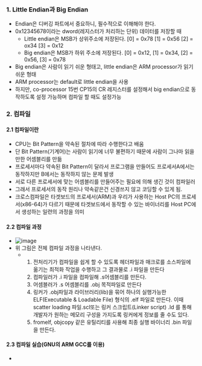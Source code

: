 ### 1. Little Endian과 Big Endian
- Endian은 디버깅 파트에서 중요하니, 필수적으로 이해해야 한다.
- 0x12345678이라는 dword(레지스터가 처리하는 단위) 데이터를 저장할 때
    - Little endian은 MSB가 상위주소에 저장된다. [0] = 0x78 [1] = 0x56 [2] = ox34 [3] = 0x12
    - Big endian은 MSB가 하위 주소에 저장된다. [0] = 0x12, [1] = 0x34, [2] = 0x56, [3] = 0x78
- Big endian은 사람이 읽기 쉬운 형태고, little endian은 ARM processor가 읽기 쉬운 형태
- ARM processor는 default로 little endian을 사용
- 하지만, co-processor 15번 CP15의 CR 레지스터를 설정해서 big endian으로 동작하도록 설정 가능하며 컴파일 할 때도 설정가능


### 2. 컴파일

#### 2.1 컴파일이란
- CPU는 Bit Pattern을 약속된 절차에 따라 수행한다고 배움
- 단 Bit Pattern(기계어)는 사람이 읽기에 너무 불편하기 때문에 사람이 그나마 읽을만한 어셈블리를 만듦
- 프로세서마다 약속된 Bit Pattern이 달라서 프로그램을 만들어도 프로세서A에서는 동작하지만 B에서는 동작하지 않는 문제 발생
- 서로 다른 프로세서에 맞는 어셈블리를 만들어주는 필요에 의해 생긴 것이 컴파일러
- 그래서 프로세서의 동작 원리나 약속같은건 신경쓰지 않고 코딩할 수 있게 됨.
- 크로스컴파일은 타겟보드의 프로세서(ARM)과 우리가 사용하는 Host PC의 프로세서(x86-64)가 다르기 때문에 타겟보드에서 동작할 수 있는 바이너리를 Host PC에서 생성하는 일련의 과정을 의미

#### 2.2 컴파일 과정
- ![image](https://github.com/user-attachments/assets/0fd01fd9-3814-4fc9-8ea1-81d3e31e9351)
- 위 그림은 전체 컴파일 과정을 나타낸다.
  - 1. 전처리기가 컴파일을 쉽게 할 수 있도록 헤더파일과 매크로를 소스파일에 옮기는 최적화 작업을 수행하고 그 결과물로 .i 파일을 만든다
    2. 컴파일러가 .i 파일을 컴파일해 .s어셈블리를 만든다.
    3. 어셈블러가 .s 어셈블리를 .obj 목적파일로 만든다
    4. 링커가 .obj파일과 라이브러리(lib)을 묶어 하나의 실행가능한 ELF(Executable & Loadable File) 형식의 .elf 파일로 만든다.  이때 scatter loading 파일.scl또는 링커 스크립트(Linker script) .ld 를 통해 개발자가 원하는 메모리 구성을 가지도록 링커에게 정보를 줄 수도 있다.
    5. fromelf, objcopy 같은 유틸리티를 사용해 최종 실행 바이너리 .bin 파일을 만든다.
   

#### 2.3 컴파일 실습(GNU의 ARM GCC를 이용)
- 

